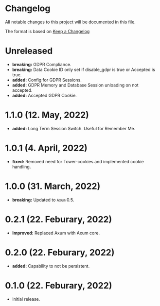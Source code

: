 # Changelog

All notable changes to this project will be documented in this file.

The format is based on [Keep a Changelog](https://keepachangelog.com/en/1.0.0/)

# Unreleased

- **breaking:** GDPR Compliance.
- **breaking:** Data Cookie ID only set if disable_gdpr is true or Accepted is true.
- **added:** Config for GDPR Sessions.
- **added:** GDPR Memory and Database Session unloading on not accepted.
- **added:** Accepted GDPR Cookie.

# 1.1.0 (12. May, 2022)

- **added:** Long Term Session Switch. Useful for Remember Me.

# 1.0.1 (4. April, 2022)

- **fixed:** Removed need for Tower-cookies and implemented cookie handling.

# 1.0.0 (31. March, 2022)

- **breaking:** Updated to `Axum` 0.5.

# 0.2.1 (22. Feburary, 2022)

- **Improved:** Replaced Axum with Axum core.

# 0.2.0 (22. Feburary, 2022)

- **added:** Capability to not be persistent.

# 0.1.0 (22. Feburary, 2022)

- Initial release.
